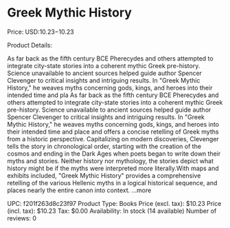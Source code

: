 # Greek Mythic History

Price: USD:$10.23-$10.23

Product Details:

As far back as the fifth century BCE Pherecydes and others attempted to integrate city-state stories into a coherent mythic Greek pre-history. Science unavailable to ancient sources helped guide author Spencer Clevenger to critical insights and intriguing results. In "Greek Mythic History," he weaves myths concerning gods, kings, and heroes into their intended time and pla As far back as the fifth century BCE Pherecydes and others attempted to integrate city-state stories into a coherent mythic Greek pre-history. Science unavailable to ancient sources helped guide author Spencer Clevenger to critical insights and intriguing results. In "Greek Mythic History," he weaves myths concerning gods, kings, and heroes into their intended time and place and offers a concise retelling of Greek myths from a historic perspective. Capitalizing on modern discoveries, Clevenger tells the story in chronological order, starting with the creation of the cosmos and ending in the Dark Ages when poets began to write down their myths and stories. Neither history nor mythology, the stories depict what history might be if the myths were interpreted more literally.With maps and exhibits included, "Greek Mythic History" provides a comprehensive retelling of the various Hellenic myths in a logical historical sequence, and places nearly the entire canon into context. ...more

UPC: f201f263d8c23f97
Product Type: Books
Price (excl. tax): $10.23
Price (incl. tax): $10.23
Tax: $0.00
Availability: In stock (14 available)
Number of reviews: 0